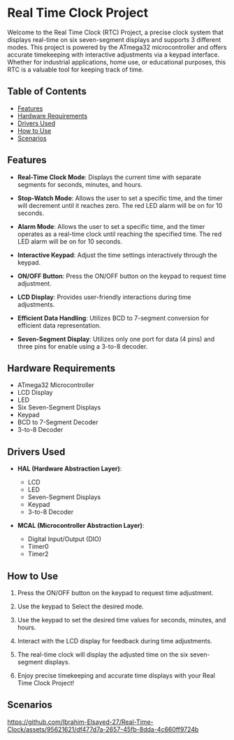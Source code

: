 # Real Time Clock Project

Welcome to the Real Time Clock (RTC) Project, a precise clock system that displays real-time on six seven-segment displays and supports 3 different modes. This project is powered by the ATmega32 microcontroller and offers accurate timekeeping with interactive adjustments via a keypad interface. Whether for industrial applications, home use, or educational purposes, this RTC is a valuable tool for keeping track of time.

## Table of Contents

- [Features](#features)
- [Hardware Requirements](#hardware-requirements)
- [Drivers Used](#drivers-used)
- [How to Use](#how-to-use)
- [Scenarios](#Scenarios)

## Features

- **Real-Time Clock Mode**: Displays the current time with separate segments for seconds, minutes, and hours.

- **Stop-Watch Mode**: Allows the user to set a specific time, and the timer will decrement until it reaches zero. The red LED alarm will be on for 10 seconds.
 
- **Alarm Mode**: Allows the user to set a specific time, and the timer operates as a real-time clock until reaching the specified time. The red LED alarm will be on for 10 seconds.

- **Interactive Keypad**: Adjust the time settings interactively through the keypad.

- **ON/OFF Button**: Press the ON/OFF button on the keypad to request time adjustment.

- **LCD Display**: Provides user-friendly interactions during time adjustments.

- **Efficient Data Handling**: Utilizes BCD to 7-segment conversion for efficient data representation.

- **Seven-Segment Display**: Utilizes only one port for data (4 pins) and three pins for enable using a 3-to-8 decoder.

## Hardware Requirements

- ATmega32 Microcontroller
- LCD Display
- LED
- Six Seven-Segment Displays
- Keypad
- BCD to 7-Segment Decoder
- 3-to-8 Decoder

## Drivers Used

- **HAL (Hardware Abstraction Layer)**:
  - LCD
  - LED
  - Seven-Segment Displays
  - Keypad
  - 3-to-8 Decoder


- **MCAL (Microcontroller Abstraction Layer)**:
  - Digital Input/Output (DIO)
  - Timer0 
  - Timer2 

## How to Use

1. Press the ON/OFF button on the keypad to request time adjustment.
   
2. Use the keypad to Select the desired mode.

3. Use the keypad to set the desired time values for seconds, minutes, and hours.

4. Interact with the LCD display for feedback during time adjustments.

5. The real-time clock will display the adjusted time on the six seven-segment displays.

6. Enjoy precise timekeeping and accurate time displays with your Real Time Clock Project!

## Scenarios



https://github.com/Ibrahim-Elsayed-27/Real-Time-Clock/assets/95621621/df477d7a-2657-45fb-8dda-4c660ff9724b

